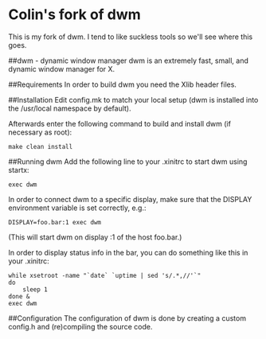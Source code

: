 # Colin's fork of dwm
This is my fork of dwm. I tend to like suckless tools so we'll see where this goes.

##dwm - dynamic window manager
dwm is an extremely fast, small, and dynamic window manager for X.


##Requirements
In order to build dwm you need the Xlib header files.


##Installation
Edit config.mk to match your local setup (dwm is installed into
the /usr/local namespace by default).

Afterwards enter the following command to build and install dwm (if
necessary as root):

    make clean install


##Running dwm
Add the following line to your .xinitrc to start dwm using startx:

    exec dwm

In order to connect dwm to a specific display, make sure that
the DISPLAY environment variable is set correctly, e.g.:

    DISPLAY=foo.bar:1 exec dwm

(This will start dwm on display :1 of the host foo.bar.)

In order to display status info in the bar, you can do something
like this in your .xinitrc:

    while xsetroot -name "`date` `uptime | sed 's/.*,//'`"
    do
    	sleep 1
    done &
    exec dwm


##Configuration
The configuration of dwm is done by creating a custom config.h
and (re)compiling the source code.
